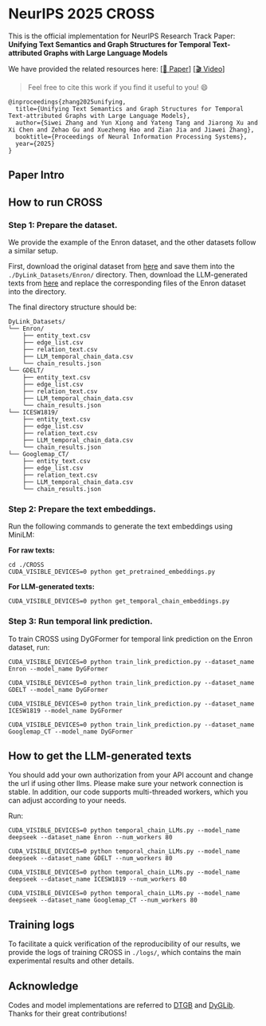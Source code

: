 # NeurIPS 2025 CROSS

This is the official implementation for NeurIPS Research Track Paper: **Unifying Text Semantics and Graph Structures for Temporal Text-attributed Graphs with Large Language Models**

We have provided the related resources here: [[📃 Paper](https://arxiv.org/abs/2503.14411)]  [[🎬 Video]()] 


> Feel free to cite this work if you find it useful to you! 😄
```
@inproceedings{zhang2025unifying,
  title={Unifying Text Semantics and Graph Structures for Temporal Text-attributed Graphs with Large Language Models}, 
  author={Siwei Zhang and Yun Xiong and Yateng Tang and Jiarong Xu and Xi Chen and Zehao Gu and Xuezheng Hao and Zian Jia and Jiawei Zhang},
  booktitle={Proceedings of Neural Information Processing Systems},
  year={2025}
}

```

## Paper Intro


## How to run CROSS

### Step 1: Prepare the dataset.

We provide the example of the Enron dataset, and the other datasets follow a similar setup.

First, download the original dataset from [here](https://drive.google.com/drive/folders/1QFxHIjusLOFma30gF59_hcB19Ix3QZtk) and save them into the ```./DyLink_Datasets/Enron/``` directory. Then, download the LLM-generated texts from [here](https://drive.google.com/drive/folders/1ppHXycl702xq3gzfOs54O9bm2p8vi9U6) and replace the corresponding files of the Enron dataset into the directory. 

The final directory structure should be:
```{bash}
DyLink_Datasets/
└── Enron/
    ├── entity_text.csv
    ├── edge_list.csv
    ├── relation_text.csv
    ├── LLM_temporal_chain_data.csv
    └── chain_results.json
└── GDELT/
    ├── entity_text.csv
    ├── edge_list.csv
    ├── relation_text.csv
    ├── LLM_temporal_chain_data.csv
    └── chain_results.json
└── ICESW1819/
    ├── entity_text.csv
    ├── edge_list.csv
    ├── relation_text.csv
    ├── LLM_temporal_chain_data.csv
    └── chain_results.json
└── Googlemap_CT/
    ├── entity_text.csv
    ├── edge_list.csv
    ├── relation_text.csv
    ├── LLM_temporal_chain_data.csv
    └── chain_results.json

```
### Step 2: Prepare the text embeddings.

Run the following commands to generate the text embeddings using MiniLM:

**For raw texts:**
```{bash}
cd ./CROSS
CUDA_VISIBLE_DEVICES=0 python get_pretrained_embeddings.py
```
**For LLM-generated texts:**
```{bash}
CUDA_VISIBLE_DEVICES=0 python get_temporal_chain_embeddings.py
```

### Step 3: Run temporal link prediction.
To train CROSS using DyGFormer for temporal link prediction on the Enron dataset, run:
```{bash}
CUDA_VISIBLE_DEVICES=0 python train_link_prediction.py --dataset_name Enron --model_name DyGFormer

CUDA_VISIBLE_DEVICES=0 python train_link_prediction.py --dataset_name GDELT --model_name DyGFormer

CUDA_VISIBLE_DEVICES=0 python train_link_prediction.py --dataset_name ICESW1819 --model_name DyGFormer

CUDA_VISIBLE_DEVICES=0 python train_link_prediction.py --dataset_name Googlemap_CT --model_name DyGFormer
```

## How to get the LLM-generated texts

You should add your own authorization from your API account and change the url if using other llms. Please make sure your network connection is stable. In addition, our code supports multi-threaded workers, which you can adjust according to your needs.

Run:
```{bash}
CUDA_VISIBLE_DEVICES=0 python temporal_chain_LLMs.py --model_name deepseek --dataset_name Enron --num_workers 80

CUDA_VISIBLE_DEVICES=0 python temporal_chain_LLMs.py --model_name deepseek --dataset_name GDELT --num_workers 80

CUDA_VISIBLE_DEVICES=0 python temporal_chain_LLMs.py --model_name deepseek --dataset_name ICESW1819 --num_workers 80

CUDA_VISIBLE_DEVICES=0 python temporal_chain_LLMs.py --model_name deepseek --dataset_name Googlemap_CT --num_workers 80
```

## Training logs

To facilitate a quick verification of the reproducibility of our results, we provide the logs of training CROSS in ```./logs/```, which contains the main experimental results and other details.

## Acknowledge

Codes and model implementations are referred to [DTGB](https://github.com/zjs123/DTGB) and [DyGLib](https://github.com/yule-BUAA/DyGLib). Thanks for their great contributions!
